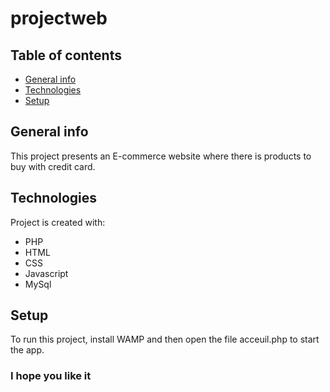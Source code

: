 # projectweb

## Table of contents
* [General info](#general-info)
* [Technologies](#technologies)
* [Setup](#setup)

## General info
This project presents an E-commerce website where there is products to buy with credit card.
	
## Technologies
Project is created with:
* PHP
* HTML
* CSS
* Javascript
* MySql

	
## Setup
To run this project, install WAMP and then open the file acceuil.php to start the app.

### I hope you like it
